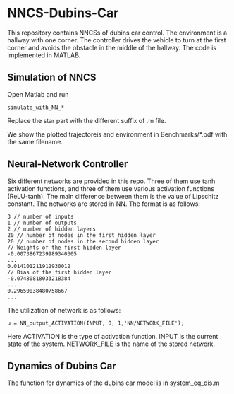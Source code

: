 # NNCS-Dubins-Car
This repository contains NNCSs of dubins car control. The environment is a hallway with one corner. The controller drives the vehicle to turn at the first corner and avoids the obstacle in the middle of the hallway. The code is implemented in MATLAB.

## Simulation of NNCS

Open Matlab and run

```
simulate_with_NN_*
```
Replace the star part with the different suffix of .m file.

We show the plotted trajectoreis and environment in Benchmarks/*.pdf with the same filename.

## Neural-Network Controller
Six different networks are provided in this repo. Three of them use tanh activation functions, and three of them use various activation functions (ReLU-tanh). The main difference between them is the value of Lipschitz constant. The networks are stored in NN. The format is as follows:
```
3 // number of inputs
1 // number of outputs
2 // number of hidden layers
20 // number of nodes in the first hidden layer
20 // number of nodes in the second hidden layer
// Weights of the first hidden layer
-0.0073867239989340305
...
0.014101211912930012
// Bias of the first hidden layer
-0.07480818033218384
...
0.29650038480758667
...
```

The utilization of network is as follows:
```
u = NN_output_ACTIVATION(INPUT, 0, 1,'NN/NETWORK_FILE');
```

Here ACTIVATION is the type of activation function. INPUT is the current state of the system. NETWORK_FILE is the name of the stored network.

## Dynamics of Dubins Car

The function for dynamics of the dubins car model is in system_eq_dis.m
